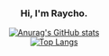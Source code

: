 <div align="center">

### Hi, I'm Raycho.
[![Anurag's GitHub stats](https://github-readme-stats.vercel.app/api?username=raycho2005)](https://github.com/anuraghazra/github-readme-stats)   
[![Top Langs](https://github-readme-stats.vercel.app/api/top-langs/?username=raycho2005&layout=compact)](https://github.com/anuraghazra/github-readme-stats)
